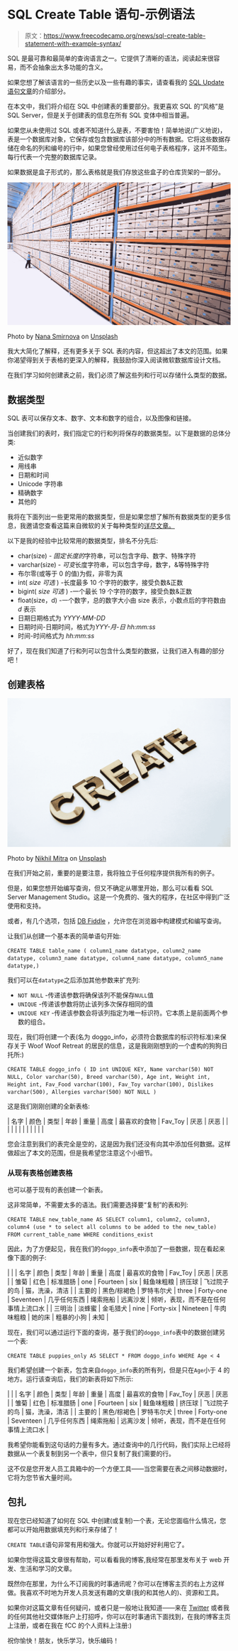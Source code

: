 # SQL Create Table 语句-示例语法

> 原文：<https://www.freecodecamp.org/news/sql-create-table-statement-with-example-syntax/>

SQL 是最可靠和最简单的查询语言之一。它提供了清晰的语法，阅读起来很容易，而不会抽象出太多功能的含义。

如果您想了解该语言的一些历史以及一些有趣的事实，请查看我的 [SQL Update 语句文章](https://www.freecodecamp.org/news/sql-update-statement-example-queries-for-updating-table-values/)的介绍部分。

在本文中，我们将介绍在 SQL 中创建表的重要部分。我更喜欢 SQL 的“风格”是 SQL Server，但是关于创建表的信息在所有 SQL 变体中相当普遍。

如果您从未使用过 SQL 或者不知道什么是表，不要害怕！简单地说(广义地说)，表是一个数据库对象，它保存或包含数据库该部分中的所有数据。它将这些数据存储在命名的列和编号的行中，如果您曾经使用过任何电子表格程序，这并不陌生。每行代表一个完整的数据库记录。

如果数据是盒子形式的，那么表格就是我们存放这些盒子的仓库货架的一部分。

![nana-smirnova-IEiAmhXehwE-unsplash](img/f3df561a5ee744377b618b3cb43dc264.png)

Photo by [Nana Smirnova](https://unsplash.com/@nananadolgo?utm_source=unsplash&utm_medium=referral&utm_content=creditCopyText) on [Unsplash](https://unsplash.com/s/photos/warehouse?utm_source=unsplash&utm_medium=referral&utm_content=creditCopyText)

我大大简化了解释，还有更多关于 SQL 表的内容，但这超出了本文的范围。如果你渴望得到关于表格的更深入的解释，我鼓励你深入阅读微软数据库设计文档。

在我们学习如何创建表之前，我们必须了解这些列和行可以存储什么类型的数据。

## 数据类型

SQL 表可以保存文本、数字、文本和数字的组合，以及图像和链接。

当创建我们的表时，我们指定它的行和列将保存的数据类型。以下是数据的总体分类:

*   近似数字
*   用线串
*   日期和时间
*   Unicode 字符串
*   精确数字
*   其他的

我将在下面列出一些更常用的数据类型，但是如果您想了解所有数据类型的更多信息，我邀请您查看这篇来自微软的关于每种类型的[详尽文章。](https://docs.microsoft.com/en-us/sql/t-sql/data-types/data-types-transact-sql?view=sql-server-ver15)

以下是我的经验中比较常用的数据类型，排名不分先后:

*   char(size) - *固定长度的*字符串，可以包含字母、数字、特殊字符
*   varchar(size) - *可变*长度字符串，可以包含字母，数字，&等特殊字符
*   布尔零(或等于 0 的值)为假，非零为真
*   int( *size 可选* ) -长度最多 10 个字符的数字，接受负数&正数
*   bigint( *size 可选* ) -一个最长 19 个字符的数字，接受负数&正数
*   float(size，d) -一个数字，总的数字大小由 size 表示，小数点后的字符数由 *d* 表示
*   日期日期格式为 *YYYY-MM-DD*
*   日期时间-日期时间，格式为*YYY-月-日 hh:mm:ss*
*   时间-时间格式为 *hh:mm:ss*

好了，现在我们知道了行和列可以包含什么类型的数据，让我们进入有趣的部分吧！

## 创建表格

![nikhil-mitra-Q_6BS8IN0J8-unsplash](img/6a9d1fdead5d32728252df3e826e0107.png)

Photo by [Nikhil Mitra](https://unsplash.com/@nikhilmitra?utm_source=unsplash&utm_medium=referral&utm_content=creditCopyText) on [Unsplash](https://unsplash.com/s/photos/create?utm_source=unsplash&utm_medium=referral&utm_content=creditCopyText)

在我们开始之前，重要的是要注意，我将独立于任何程序提供我所有的例子。

但是，如果您想开始编写查询，但又不确定从哪里开始，那么可以看看 SQL Server Management Studio。这是一个免费的、强大的程序，在社区中得到广泛使用和支持。

或者，有几个选项，包括 [DB Fiddle](https://www.db-fiddle.com/) ，允许您在浏览器中构建模式和编写查询。

让我们从创建一个基本表的简单语句开始:

`CREATE TABLE table_name ( column1_name datatype, column2_name datatype, column3_name datatype, column4_name datatype, column5_name datatype,)`

我们可以在`datatype`之后添加其他参数来扩充列:

*   `NOT NULL` -传递该参数将确保该列不能保存`NULL`值
*   `UNIQUE` -传递该参数将防止该列多次保存相同的值
*   `UNIQUE KEY` -传递该参数会将该列指定为唯一标识符。它本质上是前面两个参数的组合。

现在，我们将创建一个表(名为 doggo_info，必须符合数据库的标识符标准)来保存关于 Woof Woof Retreat 的居民的信息，这是我刚刚想到的一个虚构的狗狗日托所:)

`CREATE TABLE doggo_info ( ID int UNIQUE KEY, Name varchar(50) NOT NULL, Color varchar(50), Breed varchar(50), Age int, Weight int, Height int, Fav_Food varchar(100), Fav_Toy varchar(100), Dislikes varchar(500), Allergies varchar(500) NOT NULL )`

这是我们刚刚创建的全新表格:

| 名字 | 颜色 | 类型 | 年龄 | 重量 | 高度 | 最喜欢的食物 | Fav_Toy | 厌恶 | 厌恶 |
|  |  |  |  |  |  |  |  |  |  |

您会注意到我们的表完全是空的，这是因为我们还没有向其中添加任何数据。这样做超出了本文的范围，但是我希望您注意这个小细节。

### 从现有表格创建表格

也可以基于现有的表创建一个新表。

这非常简单，不需要太多的语法。我们需要选择要“复制”的表和列:

`CREATE TABLE new_table_name AS SELECT column1, column2, column3, column4 (use * to select all columns to be added to the new_table) FROM current_table_name WHERE conditions_exist`

因此，为了方便起见，我在我们的`doggo_info`表中添加了一些数据，现在看起来像下面的例子:

|  |
| 名字 | 颜色 | 类型 | 年龄 | 重量 | 高度 | 最喜欢的食物 | Fav_Toy | 厌恶 | 厌恶 |
| 雏菊 | 红色 | 标准腊肠 | one | Fourteen | six | 鲑鱼味粗粮 | 挤压球 | 飞过院子的鸟 | 猫，洗澡，清洁 |
| 主要的 | 黑色/棕褐色 | 罗特韦尔犬 | three | Forty-one | Seventeen | 几乎任何东西 | 绳索拖船 | 远离沙发 | 倾听，表现，而不是在任何事情上流口水 |
| 三明治 | 淡蜂蜜 | 金毛猎犬 | nine | Forty-six | Nineteen | 牛肉味粗粮 | 她的床 | 粗暴的小狗 | 未知 |

现在，我们可以通过运行下面的查询，基于我们的`doggo_info`表中的数据创建另一个表:

`CREATE TABLE puppies_only AS SELECT * FROM doggo_info WHERE Age < 4`

我们希望创建一个新表，包含来自`doggo_info`表的所有列，但是只在`Age`小于 4 的地方。运行该查询后，我们的新表将如下所示:

|  |
| 名字 | 颜色 | 类型 | 年龄 | 重量 | 高度 | 最喜欢的食物 | Fav_Toy | 厌恶 | 厌恶 |
| 雏菊 | 红色 | 标准腊肠 | one | Fourteen | six | 鲑鱼味粗粮 | 挤压球 | 飞过院子的鸟 | 猫，洗澡，清洁 |
| 主要的 | 黑色/棕褐色 | 罗特韦尔犬 | three | Forty-one | Seventeen | 几乎任何东西 | 绳索拖船 | 远离沙发 | 倾听，表现，而不是在任何事情上流口水 |

我希望你能看到这句话的力量有多大。通过查询中的几行代码，我们实际上已经将数据从一个表复制到另一个表中，但只复制了我们需要的行。

这不仅是您开发人员工具箱中的一个方便工具——当您需要在表之间移动数据时，它将为您节省大量时间。

## 包扎

现在您已经知道了如何在 SQL 中创建(或复制)一个表，无论您面临什么情况，您都可以开始用数据填充列和行来存储了！

`CREATE TABLE`语句非常有用和强大。你就可以开始好好利用它了。

如果你觉得这篇文章很有帮助，可以看看我的博客,我经常在那里发布关于 web 开发、生活和学习的文章。

既然你在那里，为什么不订阅我的时事通讯呢？你可以在博客主页的右上方这样做。我喜欢不时地为开发人员发送有趣的文章(我的和其他人的)、资源和工具。

如果你对这篇文章有任何疑问，或者只是一般地让我知道——来在 [Twitter](https://twitter.com/jj_goose) 或者我的任何其他社交媒体账户上打招呼，你可以在时事通讯下面找到，在我的博客主页上注册，或者在我在 fCC 的个人资料上注册:)

祝你愉快！朋友，快乐学习，快乐编码！